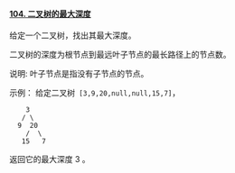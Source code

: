 #### [104. 二叉树的最大深度](https://leetcode-cn.com/problems/maximum-depth-of-binary-tree/)

给定一个二叉树，找出其最大深度。

二叉树的深度为根节点到最远叶子节点的最长路径上的节点数。

说明: 叶子节点是指没有子节点的节点。

示例：
给定二叉树` [3,9,20,null,null,15,7]`，

        3
       / \
      9  20
        /  \
       15   7

返回它的最大深度 3 。

